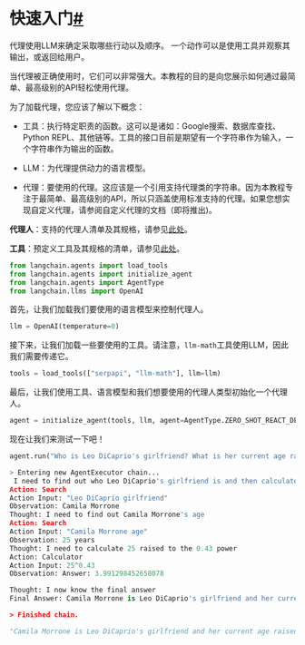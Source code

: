 

快速入门[#](#getting-started "到这个标题的永久链接")
====================================

代理使用LLM来确定采取哪些行动以及顺序。
一个动作可以是使用工具并观察其输出，或返回给用户。

当代理被正确使用时，它们可以非常强大。本教程的目的是向您展示如何通过最简单、最高级别的API轻松使用代理。

为了加载代理，您应该了解以下概念：

* 工具：执行特定职责的函数。这可以是诸如：Google搜索、数据库查找、Python REPL、其他链等。工具的接口目前是期望有一个字符串作为输入，一个字符串作为输出的函数。

* LLM：为代理提供动力的语言模型。

* 代理：要使用的代理。这应该是一个引用支持代理类的字符串。因为本教程专注于最简单、最高级别的API，所以只涵盖使用标准支持的代理。如果您想实现自定义代理，请参阅自定义代理的文档（即将推出)。

**代理人**：支持的代理人清单及其规格，请参见[此处](agents)。

**工具**：预定义工具及其规格的清单，请参见[此处](tools)。

```  python
from langchain.agents import load_tools
from langchain.agents import initialize_agent
from langchain.agents import AgentType
from langchain.llms import OpenAI

```

首先，让我们加载我们要使用的语言模型来控制代理人。

```  python
llm = OpenAI(temperature=0)

```

接下来，让我们加载一些要使用的工具。请注意，`llm-math`工具使用LLM，因此我们需要传递它。

```  python
tools = load_tools(["serpapi", "llm-math"], llm=llm)

```

最后，让我们使用工具、语言模型和我们想要使用的代理人类型初始化一个代理人。

```  python
agent = initialize_agent(tools, llm, agent=AgentType.ZERO_SHOT_REACT_DESCRIPTION, verbose=True)

```

现在让我们来测试一下吧！

```  python
agent.run("Who is Leo DiCaprio's girlfriend? What is her current age raised to the 0.43 power?")

```

```  python
> Entering new AgentExecutor chain...
 I need to find out who Leo DiCaprio's girlfriend is and then calculate her age raised to the 0.43 power.
Action: Search
Action Input: "Leo DiCaprio girlfriend"
Observation: Camila Morrone
Thought: I need to find out Camila Morrone's age
Action: Search
Action Input: "Camila Morrone age"
Observation: 25 years
Thought: I need to calculate 25 raised to the 0.43 power
Action: Calculator
Action Input: 25^0.43
Observation: Answer: 3.991298452658078

Thought: I now know the final answer
Final Answer: Camila Morrone is Leo DiCaprio's girlfriend and her current age raised to the 0.43 power is 3.991298452658078.

> Finished chain.

```

```  python
"Camila Morrone is Leo DiCaprio's girlfriend and her current age raised to the 0.43 power is 3.991298452658078."

```

